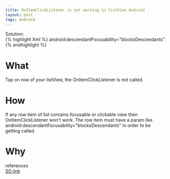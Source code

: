 ```yaml
---
title: OnItemClickListener is not working in listView Android
layout: post
tags: Android
---
```



Solution:   
{% highlight Xml %}
android:descendantFocusability="blocksDescendants"
{% endhighlight %}

# What
Tap on row of your listView, the OnItemClickListener is not called.

# How
If any row item of list contains focusable or clickable view then OnItemClickListener won't work.
The row item must have a param like android:descendantFocusability="blocksDescendants" in order to be getting called.

# Why


references  
[SO link](http://stackoverflow.com/questions/5551042/onitemclicklistener-not-working-in-listview-android)
